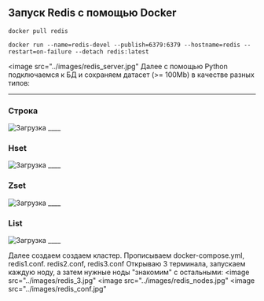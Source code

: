 ## Запуск Redis с помощью Docker
```
docker pull redis
```
```
docker run --name=redis-devel --publish=6379:6379 --hostname=redis --restart=on-failure --detach redis:latest
```
<image src="../images/redis_server.jpg"
Далее с помощью Python подключаемся к БД и сохраняем датасет (>= 100Mb) в качестве разных типов:
___

### Строка
<image src="../images/load_str.jpg" alt="Загрузка">
____
  
### Hset
<image src="../images/load_hset.jpg" alt="Загрузка">
____
  
### Zset
<image src="../images/load_zset.jpg" alt="Загрузка">
____
  
### List
<image src="../images/load_list.jpg" alt="Загрузка">
____

Далее создаем создаем кластер. Прописываем docker-compose.yml, redis1.conf. redis2.conf, redis3.conf
Открываю 3 терминала, запускаем каждую ноду, а затем нужные ноды "знакомим" с остальными:
<image src="../images/redis_3.jpg"
<image src="../images/redis_nodes.jpg"
<image src="../images/redis_conf.jpg"
